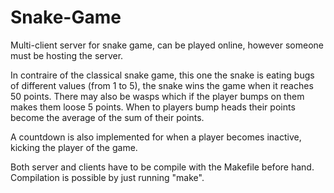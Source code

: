 # Snake-Game
Multi-client server for snake game, can be played online, however someone must be hosting the server.

In contraire of the classical snake game, this one the snake is eating bugs of different values (from 1 to 5), the snake wins the game when it reaches 50 points. There may also be wasps which if the player bumps on them makes them loose 5 points. When to players bump heads their points become the average of the sum of their points.

A countdown is also implemented for when a player becomes inactive, kicking the player of the game.

Both server and clients have to be compile with the Makefile before hand. Compilation is possible by just running "make".
